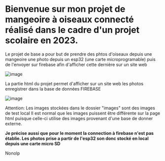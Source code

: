 <h1>Bienvenue sur mon projet de mangeoire à oiseaux connecté réalisé dans le cadre d'un projet scolaire en 2023.</h1>

Le projet de base a pour but de prendre des phtos d'oiseaux depuis une mangeoire une photo depuis un esp32 (une carte microprogramable) puis de l'envoyer sur firebase afin d'afficher cette dernière sur un site web

![image](https://github.com/Nonolp/esp32-projet-1ere/assets/78102501/fa8a5074-5a8d-4667-b5ba-06e095b43e87)


La partie html du projet permet d'afficher sur un site web les photos enregistrer dans la base de données FIREBASE 

![image](https://github.com/Nonolp/esp32-projet-1ere/assets/78102501/d825ed16-e67f-4f35-b63b-faade4404eb9)

Attention:
Les images stockées dans le dossier "images" sont des images de test local
Il est normal que les images puissent être différente sur la page html puisque celle-ci utilise des images provenant
d'une base de donner externe.

<strong>Je précise aussi que pour le moment la connection à firebase n'est pas établie. Les photos prise a partir de l'esp32 son donc stocké en local depuis une carte micro SD</strong>

Nonolp
